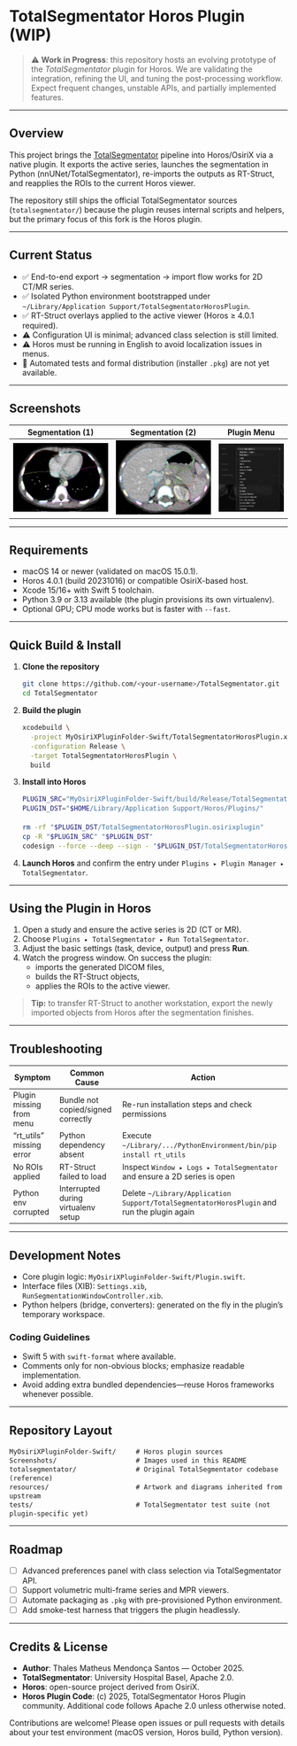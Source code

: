 # TotalSegmentator Horos Plugin (WIP)

> ⚠️ **Work in Progress**: this repository hosts an evolving prototype of the *TotalSegmentator* plugin for Horos. We are validating the integration, refining the UI, and tuning the post-processing workflow. Expect frequent changes, unstable APIs, and partially implemented features.

---

## Overview

This project brings the [TotalSegmentator](https://github.com/wasserth/TotalSegmentator) pipeline into Horos/OsiriX via a native plugin. It exports the active series, launches the segmentation in Python (nnUNet/TotalSegmentator), re-imports the outputs as RT-Struct, and reapplies the ROIs to the current Horos viewer.

The repository still ships the official TotalSegmentator sources (`totalsegmentator/`) because the plugin reuses internal scripts and helpers, but the primary focus of this fork is the Horos plugin.

---

## Current Status

- ✅ End-to-end export → segmentation → import flow works for 2D CT/MR series.
- ✅ Isolated Python environment bootstrapped under `~/Library/Application Support/TotalSegmentatorHorosPlugin`.
- ✅ RT-Struct overlays applied to the active viewer (Horos ≥ 4.0.1 required).
- ⚠️ Configuration UI is minimal; advanced class selection is still limited.
- ⚠️ Horos must be running in English to avoid localization issues in menus.
- 🚧 Automated tests and formal distribution (installer `.pkg`) are not yet available.

---

## Screenshots

| Segmentation (1) | Segmentation (2) | Plugin Menu |
| --- | --- | --- |
| ![Segmentation example 1](Screenshots/screenshot1.png) | ![Segmentation example 2](Screenshots/screenshot2.png) | ![TotalSegmentator plugin menu](Screenshots/screenshot3.png) |

---

## Requirements

- macOS 14 or newer (validated on macOS 15.0.1).
- Horos 4.0.1 (build 20231016) or compatible OsiriX-based host.
- Xcode 15/16+ with Swift 5 toolchain.
- Python 3.9 or 3.13 available (the plugin provisions its own virtualenv).
- Optional GPU; CPU mode works but is faster with `--fast`.

---

## Quick Build & Install

1. **Clone the repository**
   ```bash
   git clone https://github.com/<your-username>/TotalSegmentator.git
   cd TotalSegmentator
   ```

2. **Build the plugin**
   ```bash
   xcodebuild \
     -project MyOsiriXPluginFolder-Swift/TotalSegmentatorHorosPlugin.xcodeproj \
     -configuration Release \
     -target TotalSegmentatorHorosPlugin \
     build
   ```

3. **Install into Horos**
   ```bash
   PLUGIN_SRC="MyOsiriXPluginFolder-Swift/build/Release/TotalSegmentatorHorosPlugin.osirixplugin"
   PLUGIN_DST="$HOME/Library/Application Support/Horos/Plugins/"

   rm -rf "$PLUGIN_DST/TotalSegmentatorHorosPlugin.osirixplugin"
   cp -R "$PLUGIN_SRC" "$PLUGIN_DST"
   codesign --force --deep --sign - "$PLUGIN_DST/TotalSegmentatorHorosPlugin.osirixplugin"
   ```

4. **Launch Horos** and confirm the entry under `Plugins ▸ Plugin Manager ▸ TotalSegmentator`.

---

## Using the Plugin in Horos

1. Open a study and ensure the active series is 2D (CT or MR).
2. Choose `Plugins ▸ TotalSegmentator ▸ Run TotalSegmentator`.
3. Adjust the basic settings (task, device, output) and press **Run**.
4. Watch the progress window. On success the plugin:
   - imports the generated DICOM files,
   - builds the RT-Struct objects,
   - applies the ROIs to the active viewer.

> **Tip:** to transfer RT-Struct to another workstation, export the newly imported objects from Horos after the segmentation finishes.

---

## Troubleshooting

| Symptom | Common Cause | Action |
| --- | --- | --- |
| Plugin missing from menu | Bundle not copied/signed correctly | Re-run installation steps and check permissions |
| “rt_utils” missing error | Python dependency absent | Execute `~/Library/.../PythonEnvironment/bin/pip install rt_utils` |
| No ROIs applied | RT-Struct failed to load | Inspect `Window ▸ Logs ▸ TotalSegmentator` and ensure a 2D series is open |
| Python env corrupted | Interrupted during virtualenv setup | Delete `~/Library/Application Support/TotalSegmentatorHorosPlugin` and run the plugin again |

---

## Development Notes

- Core plugin logic: `MyOsiriXPluginFolder-Swift/Plugin.swift`.
- Interface files (XIB): `Settings.xib`, `RunSegmentationWindowController.xib`.
- Python helpers (bridge, converters): generated on the fly in the plugin’s temporary workspace.

### Coding Guidelines
- Swift 5 with `swift-format` where available.
- Comments only for non-obvious blocks; emphasize readable implementation.
- Avoid adding extra bundled dependencies—reuse Horos frameworks whenever possible.

---

## Repository Layout

```
MyOsiriXPluginFolder-Swift/     # Horos plugin sources
Screenshots/                    # Images used in this README
totalsegmentator/               # Original TotalSegmentator codebase (reference)
resources/                      # Artwork and diagrams inherited from upstream
tests/                          # TotalSegmentator test suite (not plugin-specific yet)
```

---

## Roadmap

- [ ] Advanced preferences panel with class selection via TotalSegmentator API.
- [ ] Support volumetric multi-frame series and MPR viewers.
- [ ] Automate packaging as `.pkg` with pre-provisioned Python environment.
- [ ] Add smoke-test harness that triggers the plugin headlessly.

---

## Credits & License

- **Author**: Thales Matheus Mendonça Santos — October 2025.
- **TotalSegmentator**: University Hospital Basel, Apache 2.0.
- **Horos**: open-source project derived from OsiriX.
- **Horos Plugin Code**: (c) 2025, TotalSegmentator Horos Plugin community. Additional code follows Apache 2.0 unless otherwise noted.

Contributions are welcome! Please open issues or pull requests with details about your test environment (macOS version, Horos build, Python version).
